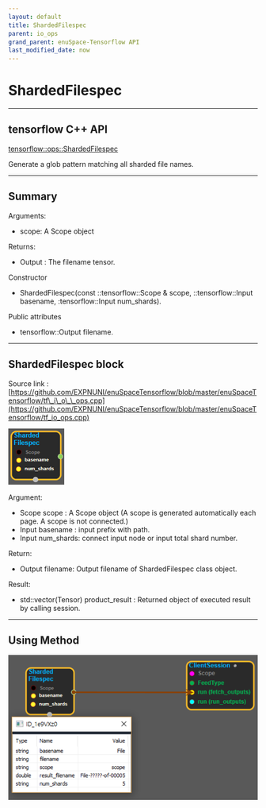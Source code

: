 ```yaml
--- 
layout: default 
title: ShardedFilespec 
parent: io_ops 
grand_parent: enuSpace-Tensorflow API 
last_modified_date: now 
--- 
```


# ShardedFilespec

---

## tensorflow C++ API

[tensorflow::ops::ShardedFilespec](https://www.tensorflow.org/api_docs/cc/class/tensorflow/ops/sharded-filespec)

Generate a glob pattern matching all sharded file names.

---

## Summary

Arguments:

* scope: A Scope object

Returns:

* Output : The filename tensor.

Constructor

* ShardedFilespec\(const ::tensorflow::Scope & scope, ::tensorflow::Input basename, :tensorflow::Input num\_shards\).

Public attributes

* tensorflow::Output  filename.

---

## ShardedFilespec block

Source link : [https://github.com/EXPNUNI/enuSpaceTensorflow/blob/master/enuSpaceTensorflow/tf\_i\_o\_\_ops.cpp](https://github.com/EXPNUNI/enuSpaceTensorflow/blob/master/enuSpaceTensorflow/tf_io_ops.cpp)

![](../assets/io_ShardedFilespec_Symbol.png)

Argument:

* Scope scope : A Scope object \(A scope is generated automatically each page. A scope is not connected.\)
* Input basename : input prefix with path.
* Input num\_shards: connect input node or input total shard number.

Return:

* Output  filename: Output  filename of ShardedFilespec class object.  

Result:

* std::vector\(Tensor\) product\_result : Returned object of executed result by calling session.

---

## Using Method

![](../assets/io_ShardedFilespec_Method.png)

